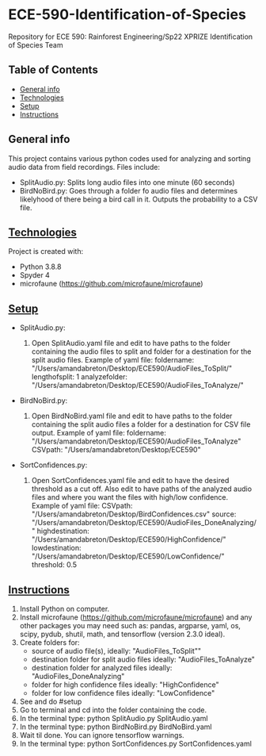 # ECE-590-Identification-of-Species
Repository for ECE 590: Rainforest Engineering/Sp22 XPRIZE Identification of Species Team

## Table of Contents
* [General info](#general-info)
* [Technologies](#technologies)
* [Setup](#setup)
* [Instructions](#instructions)

## General info
This project contains various python codes used for analyzing and sorting audio
data from field recordings. Files include: 

* SplitAudio.py: Splits long audio files into one minute (60 seconds) 
* BirdNoBird.py: Goes through a folder fo audio files and determines likelyhood 
  of there being a bird call in it. Outputs the probability to a CSV file. 
  
## [Technologies](#technologies)
Project is created with: 
* Python 3.8.8
* Spyder 4
* microfaune (https://github.com/microfaune/microfaune)

## [Setup](#setup)

* SplitAudio.py:
    1. Open SplitAudio.yaml file and edit to have paths to the folder containing the 
    audio files to split and folder for a destination for the split audio files. 
          Example of yaml file: 
          foldername: "/Users/amandabreton/Desktop/ECE590/AudioFiles_ToSplit/"
          lengthofsplit: 1
          analyzefolder: "/Users/amandabreton/Desktop/ECE590/AudioFiles_ToAnalyze/"

* BirdNoBird.py:
    1. Open BirdNoBird.yaml file and edit to have paths to the folder containing the 
    split audio files a folder for a destination for CSV file output. 
      Example of yaml file: 
      foldername: "/Users/amandabreton/Desktop/ECE590/AudioFiles_ToAnalyze"
      CSVpath: "/Users/amandabreton/Desktop/ECE590"

*  SortConfidences.py: 
    1. Open SortConfidences.yaml file and edit to have the desired threshold as
    a cut off. Also edit to have paths of the analyzed audio files and where you
    want the files with high/low confidence. 
      Example of yaml file:
      CSVpath: "/Users/amandabreton/Desktop/BirdConfidences.csv"
      source: "/Users/amandabreton/Desktop/ECE590/AudioFiles_DoneAnalyzing/"
      highdestination: "/Users/amandabreton/Desktop/ECE590/HighConfidence/"
      lowdestination: "/Users/amandabreton/Desktop/ECE590/LowConfidence/"
      threshold: 0.5


## [Instructions](#instructions)

1. Install Python on computer. 
2. Install microfaune (https://github.com/microfaune/microfaune) and any other 
  packages you may need such as: pandas, argparse, yaml, os, scipy, pydub, 
  shutil, math, and tensorflow (version 2.3.0 ideal). 
3. Create folders for: 
    * source of audio file(s), ideally: "AudioFiles_ToSplit""
    * destination folder for split audio files ideally: "AudioFiles_ToAnalyze"
    * destination folder for analyzed files ideally: "AudioFiles_DoneAnalyzing"
    * folder for high confidence files ideally: "HighConfidence"
    * folder for low confidence files ideally: "LowConfidence"
4. See and do #setup 
5. Go to terminal and cd into the folder containing the code. 
6. In the terminal type: python SplitAudio.py SplitAudio.yaml
7. In the terminal type: python BirdNoBird.py BirdNoBird.yaml
8. Wait til done. You can ignore tensorflow warnings. 
9. In the terminal type: python SortConfidences.py SortConfidences.yaml 